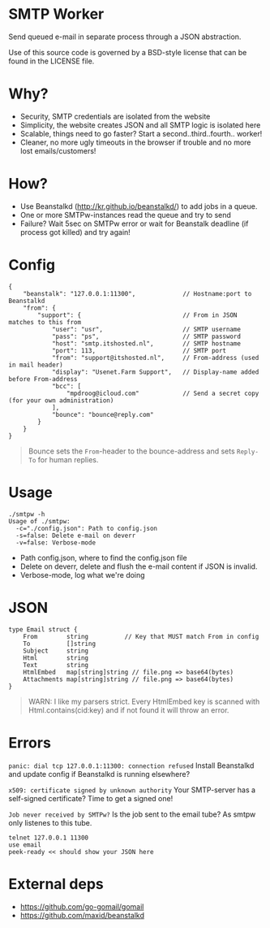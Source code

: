 SMTP Worker
=============
Send queued e-mail in separate process through
a JSON abstraction.

Use of this source code is governed by a BSD-style
license that can be found in the LICENSE file.

Why?
=============
* Security, SMTP credentials are isolated from the website
* Simplicity, the website creates JSON and all SMTP logic is isolated here
* Scalable, things need to go faster? Start a second..third..fourth.. worker!
* Cleaner, no more ugly timeouts in the browser if trouble and no more lost emails/customers!

How?
=============
* Use Beanstalkd (http://kr.github.io/beanstalkd/) to add jobs in a queue.
* One or more SMTPw-instances read the queue and try to send
* Failure? Wait 5sec on SMTPw error or wait for Beanstalk deadline (if process got killed) and try again!

Config
=============
```
{
	"beanstalk": "127.0.0.1:11300",             // Hostname:port to Beanstalkd
	"from": {
		"support": {                            // From in JSON matches to this from
			"user": "usr",                      // SMTP username
			"pass": "ps",                       // SMTP password
			"host": "smtp.itshosted.nl",        // SMTP hostname
			"port": 113,                        // SMTP port
			"from": "support@itshosted.nl",     // From-address (used in mail header)
			"display": "Usenet.Farm Support",   // Display-name added before From-address
			"bcc": [
				"mpdroog@icloud.com"            // Send a secret copy (for your own administration)
			],
			"bounce": "bounce@reply.com"
		}
	}
}
```

> Bounce sets the `From`-header to the bounce-address and
> sets `Reply-To` for human replies.

Usage
=============
```
./smtpw -h
Usage of ./smtpw:
  -c="./config.json": Path to config.json
  -s=false: Delete e-mail on deverr
  -v=false: Verbose-mode
```

* Path config.json, where to find the config.json file
* Delete on deverr, delete and flush the e-mail content if
 JSON is invalid.
* Verbose-mode, log what we're doing

JSON
=============
```
type Email struct {
	From        string          // Key that MUST match From in config
	To          []string
	Subject     string
	Html        string
	Text        string
	HtmlEmbed   map[string]string // file.png => base64(bytes)
	Attachments map[string]string // file.png => base64(bytes)
}
```

> WARN: I like my parsers strict. Every HtmlEmbed key is scanned with
> Html.contains(cid:key) and if not found it will throw an error.

Errors
=============
`panic: dial tcp 127.0.0.1:11300: connection refused`
Install Beanstalkd and update config if Beanstalkd is running elsewhere?

`x509: certificate signed by unknown authority`
Your SMTP-server has a self-signed certificate? Time to get
a signed one!

`Job never received by SMTPw?`
Is the job sent to the email tube? As smtpw only listenes to this tube.

```
telnet 127.0.0.1 11300
use email
peek-ready << should show your JSON here
```

External deps
=============
* https://github.com/go-gomail/gomail
* https://github.com/maxid/beanstalkd
